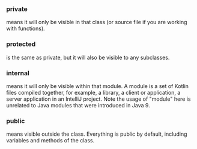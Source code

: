 ### private
means it will only be visible in that class (or source file if you are working with functions).
### protected
is the same as private, but it will also be visible to any subclasses.
### internal
means it will only be visible within that module. A module is a set of Kotlin files compiled together, for example, a library, a client or application, a server application in an IntelliJ project. Note the usage of "module" here is unrelated to Java modules that were introduced in Java 9.
### public 
means visible outside the class. Everything is public by default, including variables and methods of the class.